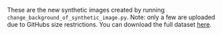 These are the new synthetic images created by running `change_background_of_synthetic_image.py`. 
Note: only a few are uploaded due to GitHubs size restrictions. You can download the full dataset [here](https://oregonstate.box.com/s/pwak6vbnyqgrlsltk2wcmvbv8ubjy4zr).
